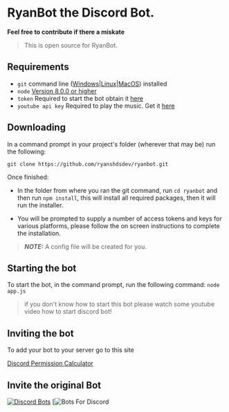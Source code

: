 # RyanBot the Discord Bot.

**Feel free to contribute if there a miskate**

>This is open source for RyanBot.

## Requirements
- `git` command line ([Windows](https://git-scm.com/download/win)|[Linux](https://git-scm.com/book/en/v2/Getting-Started-Installing-Git)|[MacOS](https://git-scm.com/download/mac)) installed
- `node` [Version 8.0.0 or higher](https://nodejs.org)
- `token` Required to start the bot obtain it [here](https://discordapp.com/developers/applications/)
- `youtube api key` Required to play the music. Get it [here](https://developers.google.com/youtube/v3/getting-started)
## Downloading

In a command prompt in your project's folder (wherever that may be) run the following:

`git clone https://github.com/ryanshdsdev/ryanbot.git`

Once finished:

- In the folder from where you ran the git command, run `cd ryanbot` and then run `npm install`, this will install all required packages, then it will run the installer.

- You will be prompted to supply a number of access tokens and keys for various platforms, please follow the on screen instructions to complete the installation.

>***NOTE:*** A config file will be created for you.

## Starting the bot

To start the bot, in the command prompt, run the following command:
`node app.js`

> if you don't know how to start this bot please watch some youtube video how to start discord bot!

## Inviting the bot

To add your bot to your server go to this site

[Discord Permission Calculator](https://discordapi.com/permissions.html)

## Invite the original Bot

[![Discord Bots](https://discordbots.org/api/widget/450233057908097024.svg)](https://discordbots.org/bot/450233057908097024)
[![Bots For Discord](https://botsfordiscord.com/api/v1/bots/450233057908097024/embed?theme=dark)
